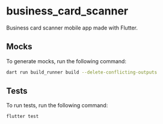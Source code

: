 # business_card_scanner

Business card scanner mobile app made with Flutter.

## Mocks
To generate mocks, run the following command:
```bash
dart run build_runner build --delete-conflicting-outputs  
```

## Tests
To run tests, run the following command:
```bash
flutter test
```

